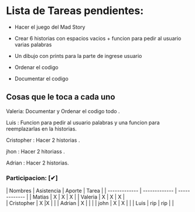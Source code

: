 # Lista de Tareas pendientes:

- Hacer el juego del Mad Story

- Crear 6 historias con espacios vacios + funcion para pedir al usuario varias palabras

- Un dibujo con prints para la parte de ingrese usuario

- Ordenar el codigo
- Documentar el codigo


## Cosas que le toca a cada uno

Valeria: Documentar y Ordenar el codigo todo .

Luis : Funcion para pedir al usuario palabras y una funcion para reemplazarlas en la historias.

Cristopher : Hacer 2 historias .

jhon : Hacer 2 hitoriass .

Adrian : Hacer 2 historias.






### Participacion: [✔]

| Nombres | Asistencia | Aporte | Tarea |
| ------------- | ------------- |  ------------- |
| Matias  | X | X | X |
| Valeria  | X | X | X |  
| Cristopher | X |X  | |
| Adrian  | X |  |  |
| john  | X  | X | |
| Luis  |  rip | rip | |
